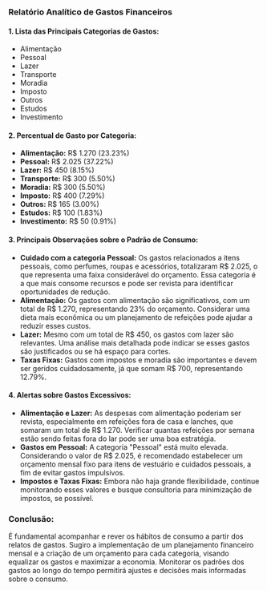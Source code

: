 ### Relatório Analítico de Gastos Financeiros

#### 1. Lista das Principais Categorias de Gastos:
- Alimentação
- Pessoal
- Lazer
- Transporte
- Moradia
- Imposto
- Outros
- Estudos
- Investimento

#### 2. Percentual de Gasto por Categoria:
- **Alimentação:** R$ 1.270 (23.23%)
- **Pessoal:** R$ 2.025 (37.22%)
- **Lazer:** R$ 450 (8.15%)
- **Transporte:** R$ 300 (5.50%)
- **Moradia:** R$ 300 (5.50%)
- **Imposto:** R$ 400 (7.29%)
- **Outros:** R$ 165 (3.00%)
- **Estudos:** R$ 100 (1.83%)
- **Investimento:** R$ 50 (0.91%)

#### 3. Principais Observações sobre o Padrão de Consumo:
- **Cuidado com a categoria Pessoal:** Os gastos relacionados a itens pessoais, como perfumes, roupas e acessórios, totalizaram R$ 2.025, o que representa uma faixa considerável do orçamento. Essa categoria é a que mais consome recursos e pode ser revista para identificar oportunidades de redução.
- **Alimentação:** Os gastos com alimentação são significativos, com um total de R$ 1.270, representando 23% do orçamento. Considerar uma dieta mais econômica ou um planejamento de refeições pode ajudar a reduzir esses custos.
- **Lazer:** Mesmo com um total de R$ 450, os gastos com lazer são relevantes. Uma análise mais detalhada pode indicar se esses gastos são justificados ou se há espaço para cortes.
- **Taxas Fixas:** Gastos com impostos e moradia são importantes e devem ser geridos cuidadosamente, já que somam R$ 700, representando 12.79%.

#### 4. Alertas sobre Gastos Excessivos:
- **Alimentação e Lazer:** As despesas com alimentação poderiam ser revista, especialmente em refeições fora de casa e lanches, que somaram um total de R$ 1.270. Verificar quantas refeições por semana estão sendo feitas fora do lar pode ser uma boa estratégia.
- **Gastos em Pessoal:** A categoria "Pessoal" está muito elevada. Considerando o valor de R$ 2.025, é recomendado estabelecer um orçamento mensal fixo para itens de vestuário e cuidados pessoais, a fim de evitar gastos impulsivos.
- **Impostos e Taxas Fixas:** Embora não haja grande flexibilidade, continue monitorando esses valores e busque consultoria para minimização de impostos, se possível.

### Conclusão:
É fundamental acompanhar e rever os hábitos de consumo a partir dos relatos de gastos. Sugiro a implementação de um planejamento financeiro mensal e a criação de um orçamento para cada categoria, visando equalizar os gastos e maximizar a economia. Monitorar os padrões dos gastos ao longo do tempo permitirá ajustes e decisões mais informadas sobre o consumo.